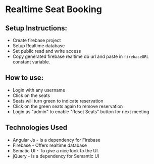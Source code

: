 # Realtime Seat Booking

## Setup Instructions:

   - Create firebase project
   - Setup Realtime database
   - Set public read and write access
   - Copy generated firebase realtime db url and paste in `firebaseURL` constant variable.

## How to use:

   - Login with any username
   - Click on the seats
   - Seats will turn green to indicate reservation
   - Click on the green seats again to remove reservation
   - Login as "admin" to enable "Reset Seats" button for next meeting

## Technologies Used

   - Angular Js - Is a dependency for Firebase
   - Firebase - Offers realtime database
   - Sematic UI - To give a nice look to the UI
   - jQuery - Is a dependency for Semantic UI
